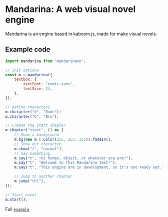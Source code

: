 # Mandarina: A web visual novel engine

Mandarina is an engine based in kaboom.js, made for make visual novels.

## Example code

```js
import mandarina from "mandarinavn";

// Init options
const m = mandarina({
    textbox: {
        textFont: "comic-sans",
        textSize: 24,
    },
});

// Define characters
m.character("d", "Dude");
m.character("b", "Bro");

// Create the start chapter
m.chapter("start", () => [
    // Show a background
    m.bg(new m.k.Color(255, 255, 255)).fadeIn(),
    // Show our character.
    m.show("t", "normal"),
    // Say something.
    m.say("t", "Hi human, object, or whatever you are!"),
    m.say("t", "Welcome to this Mandarina test!"),
    m.say("t", "This engine are in development, so it's not ready yet."),

    // Jump to another chapter
    m.jump("ch1"),
]);

// Start novel
m.start();
```

Full [`example`](example/)
